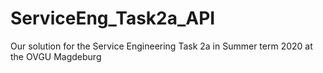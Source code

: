 # ServiceEng_Task2a_API
Our solution for the Service Engineering Task 2a in Summer term 2020 at the OVGU Magdeburg
